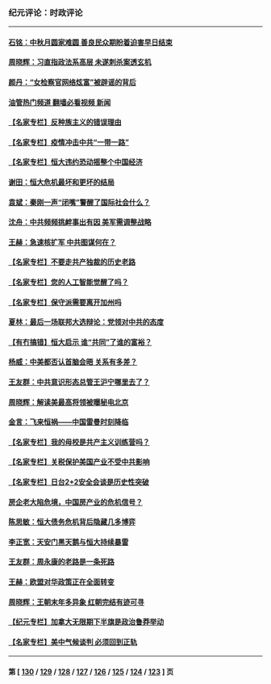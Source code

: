 ### 纪元评论：时政评论
---
#### [石铭：中秋月圆家难圆 善良民众期盼着迫害早日结束](../../pages/nsc1025/n13242648.md?09190330) 
#### [周晓辉：习直指政法系高层 未遂刺杀案透玄机](../../pages/nsc1025/n13242464.md?09190330) 
#### [颜丹：“女检察官网络炫富”被辟谣的背后](../../pages/nsc1025/n13242440.md?09190330) 
#### [油管热门频道 翻墙必看视频 新闻](ok?09190330)
#### [【名家专栏】反种族主义的错误理由](../../pages/nsc1025/n13241715.md?09190330) 
#### [【名家专栏】疫情冲击中共“一带一路”](../../pages/nsc1025/n13241656.md?09190330) 
#### [【名家专栏】恒大违约恐动摇整个中国经济](../../pages/nsc1025/n13241783.md?09190330) 
#### [谢田：恒大危机最坏和更坏的结局](../../pages/nsc1025/n13240888.md?09190330) 
#### [袁斌：秦刚一声“闭嘴”警醒了国际社会什么？](../../pages/nsc1025/n13240851.md?09190330) 
#### [沈舟：中共频频挑衅事出有因 美军需调整战略](../../pages/nsc1025/n13240397.md?09190330) 
#### [王赫：急速核扩军 中共图谋何在？](../../pages/nsc1025/n13239555.md?09190330) 
#### [【名家专栏】不要走共产独裁的历史老路](../../pages/nsc1025/n13238942.md?09190330) 
#### [【名家专栏】您的人工智能觉醒了吗？](../../pages/nsc1025/n13238848.md?09190330) 
#### [【名家专栏】保守派需要离开加州吗](../../pages/nsc1025/n13238781.md?09190330) 
#### [夏林：最后一场联邦大选辩论：党领对中共的态度](../../pages/nsc1025/n13239590.md?09190330) 
#### [【有冇搞错】恒大启示 谁“共同”了谁的富裕？](../../pages/nsc1025/n13237005.md?09190330) 
#### [杨威：中美都否认首脑会晤 关系有多差？](../../pages/nsc1025/n13237533.md?09190330) 
#### [王友群：中共意识形态总管王沪宁哪里去了？](../../pages/nsc1025/n13236838.md?09190330) 
#### [周晓辉：解读美最高将领被曝秘电北京](../../pages/nsc1025/n13236873.md?09190330) 
#### [金言：飞来恒祸——中国雷曼时刻降临](../../pages/nsc1025/n13236993.md?09190330) 
#### [【名家专栏】我的母校是共产主义训练营吗？](../../pages/nsc1025/n13236114.md?09190330) 
#### [【名家专栏】关税保护美国产业不受中共影响](../../pages/nsc1025/n13236146.md?09190330) 
#### [【名家专栏】日台2+2安全会谈是历史性突破](../../pages/nsc1025/n13236127.md?09190330) 
#### [房企老大陷危境，中国房产业的危机信号？](../../pages/nsc1025/n13236853.md?09190330) 
#### [陈思敏：恒大债务危机背后隐藏几多博弈](../../pages/nsc1025/n13235644.md?09190330) 
#### [李正宽：天安门黑天鹅与恒大持续暴雷](../../pages/nsc1025/n13235516.md?09190330) 
#### [王友群：周永康的老路是一条死路](../../pages/nsc1025/n13234459.md?09190330) 
#### [王赫：欧盟对华政策正在全面转变](../../pages/nsc1025/n13234280.md?09190330) 
#### [周晓辉：王朝末年多异象 红朝完结有迹可寻](../../pages/nsc1025/n13234147.md?09190330) 
#### [【纪元专栏】加拿大无限期下半旗是政治鲁莽举动](../../pages/nsc1025/n13234488.md?09190330) 
#### [【名家专栏】美中气候谈判 必须回到正轨](../../pages/nsc1025/n13233606.md?09190330) 

---
#### 第 [ [130](./130.md?09190330) / [129](./129.md?09190330) / [128](./128.md?09190330) / [127](./127.md?09190330) / [126](./126.md?09190330) / [125](./125.md?09190330) / [124](./124.md?09190330) / [123](./123.md?09190330) ] 页
